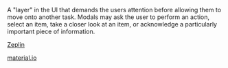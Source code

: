 A "layer" in the UI that demands the users attention before allowing them to move onto another task. Modals may ask the user to perform an action, select an item, take a closer look at an item, or acknowledge a particularly important piece of information.

[Zeplin](https://zpl.io/2GXPyEV)

[material.io](https://material.io/guidelines/components/dialogs.html#)